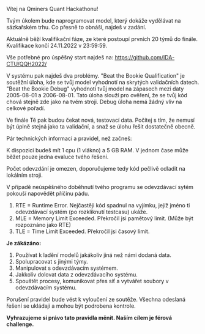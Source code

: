Vítej na Qminers Quant Hackathonu!

Tvým úkolem bude naprogramovat model, který dokáže vydělávat na sázkařském trhu. Co přesně to obnáší, najdeš v zadání.

Aktuálně běží kvalifikační fáze, ze které postoupí prvních 20 týmů do finále. Kvalifikace končí 24.11.2022 v 23:59:59.

Vše potřebné pro úspěšný start najdeš na: https://github.com/IDA-CTU/QQH2022/

V systému pak najdeš dva problémy. "Beat the Bookie Qualification" je soutěžní úloha, kde se tvůj model vyhodnotí na skrytých validačních datech. "Beat the Bookie Debug" vyhodnotí tvůj model na zápasech mezi daty 2005-08-01 a 2006-08-01. Tato úloha slouží pro ověření, že se tvůj kód chová stejně zde jako na tvém stroji. Debug úloha nemá žádný vliv na celkové pořadí.

Ve finále Tě pak budou čekat nová, testovací data. Počítej s tím, že nemusí být úplně stejná jako ta validační, a snaž se úlohu řešit dostatečně obecně.

Pár technických informací a pravidel, než začneš:

K dispozici budeš mít 1 cpu (1 vlákno) a 5 GB RAM. V jednom čase může běžet pouze jedna evaluce tvého řešení.

Počet odevzdání je omezen, doporučujeme tedy kód pečlivě odladit na lokálním stroji.

V případě neúspěšného doběhnutí tvého programu se odevzdávací sytém pokouší napovědět příčinu pádu.

1. RTE = Runtime Error. Nejčastěji kód spadnul na vyjímku, jejíž jméno ti odevzdávací systém (po rozkliknutí testcasu) ukáže. 
2. MLE = Memory Limit Exceeded. Překročil jsi  pamětový limit. (Může být rozpoznáno jako RTE)
3. TLE = Time Limit Exceeded. Překročil jsi časový limit.

**Je zákázáno:**

1. Používat k ladění modelů jakákoliv jiná než námi dodaná data.
2. Spolupracovat s jinými týmy.
3. Manipulovat s odevzdávacím systémem.
4. Jakkoliv dolovat data z odevzdávacího systému.
5. Spouštět procesy, komunikovat přes síť a vytvářet soubory v odevzdávacím systému.


Porušení pravidel bude vést k vyloučení ze soutěže. Všechna odeslaná řešení se ukládají a mohou být podrobena kontrole.

**Vyhrazujeme si právo tato pravidla měnit. Naším cílem je férová challenge.**
